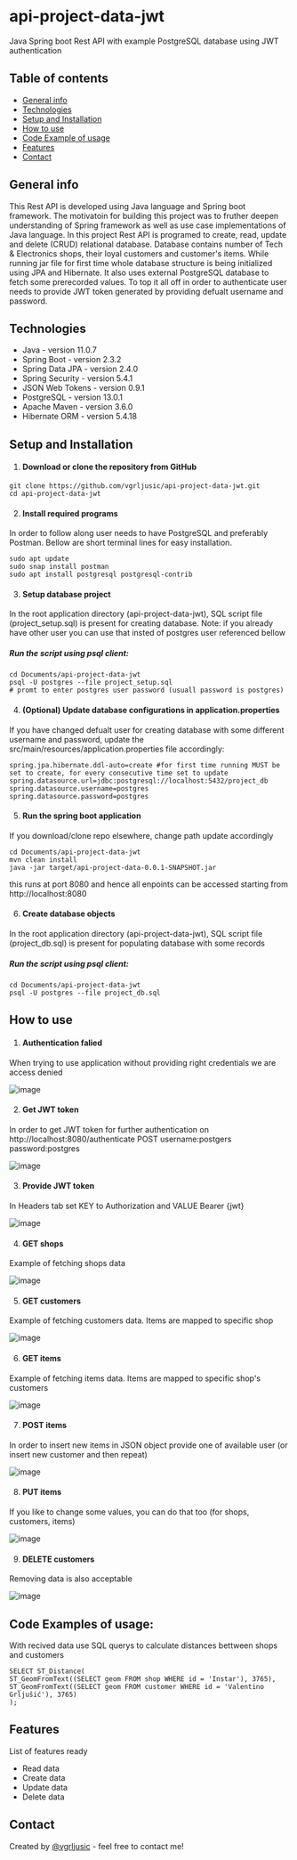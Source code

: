 # api-project-data-jwt
Java Spring boot Rest API with example PostgreSQL database using JWT authentication

## Table of contents
* [General info](#general-info)
* [Technologies](#technologies)
* [Setup and Installation](#setup-and-installation)
* [How to use](#how-to-use)
* [Code Example of usage](#code-examples-of-usage)
* [Features](#features)
* [Contact](#contact)

## General info
This Rest API is developed using Java language and Spring boot framework. The motivatoin for building this project was to fruther deepen understanding of Spring framework as well as use case implementations of Java language. In this project Rest API is programed to create, read, update and delete (CRUD) relational database. Database contains number of Tech & Electronics shops, their loyal customers and customer's items. While running jar file for first time whole database structure is being initialized using JPA and Hibernate. It also uses external PostgreSQL database to fetch some prerecorded values. To top it all off in order to authenticate user needs to provide JWT token generated by providing defualt username and password.

## Technologies
* Java - version 11.0.7
* Spring Boot - version 2.3.2
* Spring Data JPA - version 2.4.0
* Spring Security - version 5.4.1
* JSON Web Tokens - version 0.9.1
* PostgreSQL - version 13.0.1
* Apache Maven - version 3.6.0
* Hibernate ORM - version 5.4.18

## Setup and Installation

1. #### Download or clone the repository from GitHub

```
git clone https://github.com/vgrljusic/api-project-data-jwt.git
cd api-project-data-jwt
```

2. #### Install required programs

In order to follow along user needs to have PostgreSQL and preferably Postman. Bellow are short terminal lines for easy installation.
```
sudo apt update
sudo snap install postman
sudo apt install postgresql postgresql-contrib
```

3. #### Setup database project

In the root application directory (api-project-data-jwt), SQL script file (project_setup.sql) is present for creating database. Note: if you already have other user you can use that insted of postgres user referenced bellow

##### Run the script using psql client: 

```
cd Documents/api-project-data-jwt
psql -U postgres --file project_setup.sql
# promt to enter postgres user password (usuall password is postgres)
```

4. #### (Optional) Update database configurations in application.properties

If you have changed defualt user for creating database with some different username and password, update the src/main/resources/application.properties file accordingly:

```
spring.jpa.hibernate.ddl-auto=create #for first time running MUST be set to create, for every consecutive time set to update
spring.datasource.url=jdbc:postgresql://localhost:5432/project_db
spring.datasource.username=postgres
spring.datasource.password=postgres

```

5. #### Run the spring boot application

If you download/clone repo elsewhere, change path update accordingly

```
cd Documents/api-project-data-jwt
mvn clean install
java -jar target/api-project-data-0.0.1-SNAPSHOT.jar
```

this runs at port 8080 and hence all enpoints can be accessed starting from http://localhost:8080

6. #### Create database objects

In the root application directory (api-project-data-jwt), SQL script file (project_db.sql) is present for populating database with some records

##### Run the script using psql client: 

```
cd Documents/api-project-data-jwt
psql -U postgres --file project_db.sql
```

## How to use

1. #### Authentication falied

When trying to use application without providing right credentials we are access denied 

![image](https://user-images.githubusercontent.com/52451893/97893829-11416200-1d32-11eb-87d4-e3dcbca12951.png)

2. #### Get JWT token

In order to get JWT token for further authentication on http://localhost:8080/authenticate POST username:postgers password:postgres 

![image](https://user-images.githubusercontent.com/52451893/97894613-01764d80-1d33-11eb-979a-b7444896b520.png)

3. #### Provide JWT token

In Headers tab set KEY to Authorization and VALUE Bearer {jwt}

![image](https://user-images.githubusercontent.com/52451893/97894218-8d3baa00-1d32-11eb-9866-e7ee6956173a.png)

4. #### GET shops

Example of fetching shops data

![image](https://user-images.githubusercontent.com/52451893/97894794-38e4fa00-1d33-11eb-9020-45788c2971fe.png)


5. #### GET customers

Example of fetching customers data. Items are mapped to specific shop 

![image](https://user-images.githubusercontent.com/52451893/97971354-2a462380-1dc3-11eb-9ced-b60132bfef73.png)

6. #### GET items

Example of fetching items data. Items are mapped to specific shop's customers 

![image](https://user-images.githubusercontent.com/52451893/97894839-47cbac80-1d33-11eb-9351-f5b1f1806990.png)

7. #### POST items

In order to insert new items in JSON object provide one of available user (or insert new customer and then repeat)

![image](https://user-images.githubusercontent.com/52451893/97894896-5d40d680-1d33-11eb-94ad-6c3d61e1f3a1.png)

8. #### PUT items

If you like to change some values, you can do that too (for shops, customers, items)

![image](https://user-images.githubusercontent.com/52451893/97894958-70ec3d00-1d33-11eb-9545-ca83d36dac3b.png)

9. #### DELETE customers

Removing data is also acceptable

![image](https://user-images.githubusercontent.com/52451893/97895018-82cde000-1d33-11eb-99c5-a2cf86f7bb3c.png)

## Code Examples of usage:
With recived data use SQL querys to calculate distances bettween shops and customers

```
SELECT ST_Distance(
ST_GeomFromText((SELECT geom FROM shop WHERE id = 'Instar'), 3765),
ST_GeomFromText((SELECT geom FROM customer WHERE id = 'Valentino Grljušić'), 3765)
);
```

## Features
List of features ready 
* Read data
* Create data
* Update data
* Delete data

## Contact
Created by [@vgrljusic](https://www.linkedin.com/in/vgrljusic/) - feel free to contact me!
